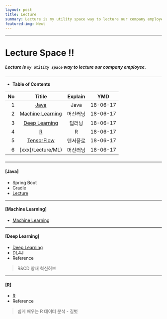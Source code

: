 ```yaml
---
layout: post
title: Lecture
summary: Lecture is my utility space way to lecture our company employee. 
featured-img: Next
---
```


---

<!-- $theme: gaia -->
<!-- *template: gaia -->
<!-- page_number: false -->

# Lecture Space !!
##### Lecture is `my utility space` way to lecture our company employee.

---

<!-- *template: invert -->
<!-- page_number: true -->
<a name="contents"/>

* **Table of Contents**   

<span style="font-size:16pt">
  
|No|Titile|Explain|YMD|
|--:|:--:|:-:|:--:|
|1|[Java](#java)|Java|18-06-17|
|2|[Machine Learning](#machine) |머신러닝|18-06-17|
|3|[Deep Learning](#deep)|딥러닝|18-06-17|
|4|[R](/Lecture/R)|R|18-06-17|
|5|[TensorFlow](/Lecture/TensorFlow)|텐서플로|18-06-17|
|6|[xxx]/Lecture/ML) |머신러닝|18-06-17|

---

<!-- *template: invert -->
<a name="java"/>

#### [Java]
* Spring Boot
* Gradle
* [Lecture](/Lecture/Java)


---

<!-- *template: invert -->
<a name="machine"/>

#### [Machine Learning]

* [Machine Learning](/Lecture/ML)


---

<!-- *template: invert -->
<a name="deep"/>

#### [Deep Learning]
* [Deep Learning](/Lecture/DeepLearning)
* DL4J
* Reference
> R&CD 양재 혁신허브


---

<!-- *template: invert -->
<a name="r"/>

#### [R]
* [R](/Lecture/R)
* Reference
> 쉽게 배우는 R 데이터 분석 - 길벗
